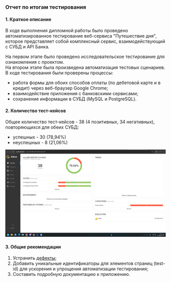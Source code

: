 ### Отчет по итогам тестирования

#### 1. Краткое описание
В ходе выполнения дипломной работы было проведено автоматизированное тестирование веб-сервиса "Путешествие дня",
которое представляет собой комплексный сервис, взаимодействующий с СУБД и API Банка.

На первом этапе было проведено исследовательское тестирование для ознакомления с проектом.  
На втором этапе была произведена автоматизация тестовых сценариев.  
В ходе тестирования были проверены процессы:

- работа формы для обоих способов оплаты (по дебетовой карте и в кредит) через веб-браузер Google Chrome;
- взаимодействие приложения с банковскими сервисами;
- сохранение информации в СУБД (MySQL и PostgreSQL).

#### 2. Количество тест-кейсов
Общее количество тест-кейсов - 38 (4 позитивных, 34 негативных), повторяющихся для обеих СУБД:
* успешных - 30 (78,94%)
* неуспешных - 8 (21,06%)

![img1.png](img1.png)

#### 3. Общие рекомендации
1. Устранить [дефекты](https://github.com/Denwin22/QA-Diploma-KD/issues);
2. Добавить уникальные идентификаторы для элементов страниц (test-id) для ускорения и упрощения
   автоматизации тестирования;
3. Составить подробную документацию к приложению.
